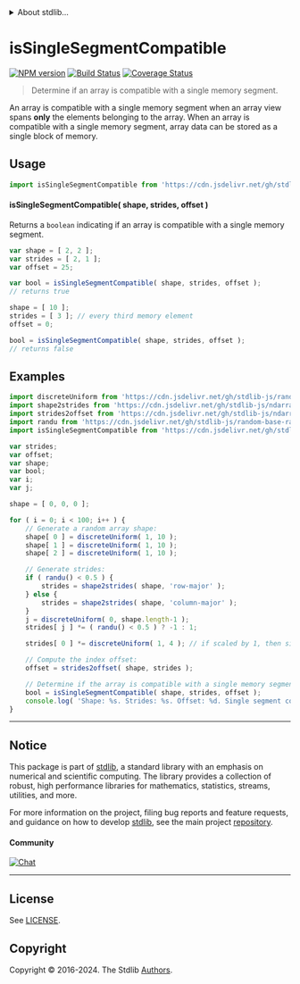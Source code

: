 <!--

@license Apache-2.0

Copyright (c) 2018 The Stdlib Authors.

Licensed under the Apache License, Version 2.0 (the "License");
you may not use this file except in compliance with the License.
You may obtain a copy of the License at

   http://www.apache.org/licenses/LICENSE-2.0

Unless required by applicable law or agreed to in writing, software
distributed under the License is distributed on an "AS IS" BASIS,
WITHOUT WARRANTIES OR CONDITIONS OF ANY KIND, either express or implied.
See the License for the specific language governing permissions and
limitations under the License.

-->


<details>
  <summary>
    About stdlib...
  </summary>
  <p>We believe in a future in which the web is a preferred environment for numerical computation. To help realize this future, we've built stdlib. stdlib is a standard library, with an emphasis on numerical and scientific computation, written in JavaScript (and C) for execution in browsers and in Node.js.</p>
  <p>The library is fully decomposable, being architected in such a way that you can swap out and mix and match APIs and functionality to cater to your exact preferences and use cases.</p>
  <p>When you use stdlib, you can be absolutely certain that you are using the most thorough, rigorous, well-written, studied, documented, tested, measured, and high-quality code out there.</p>
  <p>To join us in bringing numerical computing to the web, get started by checking us out on <a href="https://github.com/stdlib-js/stdlib">GitHub</a>, and please consider <a href="https://opencollective.com/stdlib">financially supporting stdlib</a>. We greatly appreciate your continued support!</p>
</details>

# isSingleSegmentCompatible

[![NPM version][npm-image]][npm-url] [![Build Status][test-image]][test-url] [![Coverage Status][coverage-image]][coverage-url] <!-- [![dependencies][dependencies-image]][dependencies-url] -->

> Determine if an array is compatible with a single memory segment.

<!-- Section to include introductory text. Make sure to keep an empty line after the intro `section` element and another before the `/section` close. -->

<section class="intro">

An array is compatible with a single memory segment when an array view spans **only** the elements belonging to the array. When an array is compatible with a single memory segment, array data can be stored as a single block of memory.

</section>

<!-- /.intro -->

<!-- Package usage documentation. -->



<section class="usage">

## Usage

```javascript
import isSingleSegmentCompatible from 'https://cdn.jsdelivr.net/gh/stdlib-js/ndarray-base-assert-is-single-segment-compatible@v0.2.1-deno/mod.js';
```

#### isSingleSegmentCompatible( shape, strides, offset )

Returns a `boolean` indicating if an array is compatible with a single memory segment.

```javascript
var shape = [ 2, 2 ];
var strides = [ 2, 1 ];
var offset = 25;

var bool = isSingleSegmentCompatible( shape, strides, offset );
// returns true

shape = [ 10 ];
strides = [ 3 ]; // every third memory element
offset = 0;

bool = isSingleSegmentCompatible( shape, strides, offset );
// returns false
```

</section>

<!-- /.usage -->

<!-- Package usage notes. Make sure to keep an empty line after the `section` element and another before the `/section` close. -->

<section class="notes">

</section>

<!-- /.notes -->

<!-- Package usage examples. -->

<section class="examples">

## Examples

<!-- eslint no-undef: "error" -->

```javascript
import discreteUniform from 'https://cdn.jsdelivr.net/gh/stdlib-js/random-base-discrete-uniform@deno/mod.js';
import shape2strides from 'https://cdn.jsdelivr.net/gh/stdlib-js/ndarray-base-shape2strides@deno/mod.js';
import strides2offset from 'https://cdn.jsdelivr.net/gh/stdlib-js/ndarray-base-strides2offset@deno/mod.js';
import randu from 'https://cdn.jsdelivr.net/gh/stdlib-js/random-base-randu@deno/mod.js';
import isSingleSegmentCompatible from 'https://cdn.jsdelivr.net/gh/stdlib-js/ndarray-base-assert-is-single-segment-compatible@v0.2.1-deno/mod.js';

var strides;
var offset;
var shape;
var bool;
var i;
var j;

shape = [ 0, 0, 0 ];

for ( i = 0; i < 100; i++ ) {
    // Generate a random array shape:
    shape[ 0 ] = discreteUniform( 1, 10 );
    shape[ 1 ] = discreteUniform( 1, 10 );
    shape[ 2 ] = discreteUniform( 1, 10 );

    // Generate strides:
    if ( randu() < 0.5 ) {
        strides = shape2strides( shape, 'row-major' );
    } else {
        strides = shape2strides( shape, 'column-major' );
    }
    j = discreteUniform( 0, shape.length-1 );
    strides[ j ] *= ( randu() < 0.5 ) ? -1 : 1;

    strides[ 0 ] *= discreteUniform( 1, 4 ); // if scaled by 1, then single segment

    // Compute the index offset:
    offset = strides2offset( shape, strides );

    // Determine if the array is compatible with a single memory segment:
    bool = isSingleSegmentCompatible( shape, strides, offset );
    console.log( 'Shape: %s. Strides: %s. Offset: %d. Single segment compatible: %s.', shape.join( 'x' ), strides.join( ',' ), offset, bool );
}
```

</section>

<!-- /.examples -->

<!-- Section to include cited references. If references are included, add a horizontal rule *before* the section. Make sure to keep an empty line after the `section` element and another before the `/section` close. -->

<section class="references">

</section>

<!-- /.references -->

<!-- Section for related `stdlib` packages. Do not manually edit this section, as it is automatically populated. -->

<section class="related">

</section>

<!-- /.related -->

<!-- Section for all links. Make sure to keep an empty line after the `section` element and another before the `/section` close. -->


<section class="main-repo" >

* * *

## Notice

This package is part of [stdlib][stdlib], a standard library with an emphasis on numerical and scientific computing. The library provides a collection of robust, high performance libraries for mathematics, statistics, streams, utilities, and more.

For more information on the project, filing bug reports and feature requests, and guidance on how to develop [stdlib][stdlib], see the main project [repository][stdlib].

#### Community

[![Chat][chat-image]][chat-url]

---

## License

See [LICENSE][stdlib-license].


## Copyright

Copyright &copy; 2016-2024. The Stdlib [Authors][stdlib-authors].

</section>

<!-- /.stdlib -->

<!-- Section for all links. Make sure to keep an empty line after the `section` element and another before the `/section` close. -->

<section class="links">

[npm-image]: http://img.shields.io/npm/v/@stdlib/ndarray-base-assert-is-single-segment-compatible.svg
[npm-url]: https://npmjs.org/package/@stdlib/ndarray-base-assert-is-single-segment-compatible

[test-image]: https://github.com/stdlib-js/ndarray-base-assert-is-single-segment-compatible/actions/workflows/test.yml/badge.svg?branch=v0.2.1
[test-url]: https://github.com/stdlib-js/ndarray-base-assert-is-single-segment-compatible/actions/workflows/test.yml?query=branch:v0.2.1

[coverage-image]: https://img.shields.io/codecov/c/github/stdlib-js/ndarray-base-assert-is-single-segment-compatible/main.svg
[coverage-url]: https://codecov.io/github/stdlib-js/ndarray-base-assert-is-single-segment-compatible?branch=main

<!--

[dependencies-image]: https://img.shields.io/david/stdlib-js/ndarray-base-assert-is-single-segment-compatible.svg
[dependencies-url]: https://david-dm.org/stdlib-js/ndarray-base-assert-is-single-segment-compatible/main

-->

[chat-image]: https://img.shields.io/gitter/room/stdlib-js/stdlib.svg
[chat-url]: https://app.gitter.im/#/room/#stdlib-js_stdlib:gitter.im

[stdlib]: https://github.com/stdlib-js/stdlib

[stdlib-authors]: https://github.com/stdlib-js/stdlib/graphs/contributors

[umd]: https://github.com/umdjs/umd
[es-module]: https://developer.mozilla.org/en-US/docs/Web/JavaScript/Guide/Modules

[deno-url]: https://github.com/stdlib-js/ndarray-base-assert-is-single-segment-compatible/tree/deno
[deno-readme]: https://github.com/stdlib-js/ndarray-base-assert-is-single-segment-compatible/blob/deno/README.md
[umd-url]: https://github.com/stdlib-js/ndarray-base-assert-is-single-segment-compatible/tree/umd
[umd-readme]: https://github.com/stdlib-js/ndarray-base-assert-is-single-segment-compatible/blob/umd/README.md
[esm-url]: https://github.com/stdlib-js/ndarray-base-assert-is-single-segment-compatible/tree/esm
[esm-readme]: https://github.com/stdlib-js/ndarray-base-assert-is-single-segment-compatible/blob/esm/README.md
[branches-url]: https://github.com/stdlib-js/ndarray-base-assert-is-single-segment-compatible/blob/main/branches.md

[stdlib-license]: https://raw.githubusercontent.com/stdlib-js/ndarray-base-assert-is-single-segment-compatible/main/LICENSE

</section>

<!-- /.links -->
